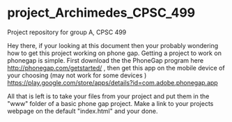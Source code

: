 # project_Archimedes_CPSC_499
Project repository for group A, CPSC 499

Hey there, if your looking at this document then your probably wondering how to get this project working on phone gap.
Getting a project to work on phonegap is simple. First download the the PhoneGap program here http://phonegap.com/getstarted/
, then get this app on the mobile device of your choosing (may not work for some devices )
https://play.google.com/store/apps/details?id=com.adobe.phonegap.app

All that is left is to take your files from your project and put them in the "www" folder of a basic phone gap project.
Make a link to your projects webpage on the default "index.html" and your done.